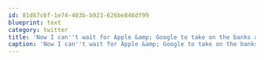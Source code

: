 ```yaml
---
id: 81d67c6f-1e74-403b-b923-626be846df99
blueprint: text
category: twitter
title: 'Now I can''t wait for Apple &amp; Google to take on the banks and their hours, fees, and "up to five business days" transaction speeds'
caption: 'Now I can''t wait for Apple &amp; Google to take on the banks and their hours, fees, and "up to five business days" transaction speeds'
---
```

